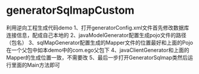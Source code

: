 # generatorSqlmapCustom
利用逆向工程生成代码demo
1、打开generatorConfig.xml文件首先修改数据库连接信息，配成自己本地的
2、javaModelGenerator配置生成pojo文件的路径（包名）
3、sqlMapGenerator配置生成的Mapper文件的位置最好和上面的Pojo在一个父包中如本demo中的com.ego父包下
4、javaClientGenerator和上面的Mapper的生成位置一致，不需要改
5、最后一步打开GeneratorSqlmap类然后运行里面的Main方法即可
